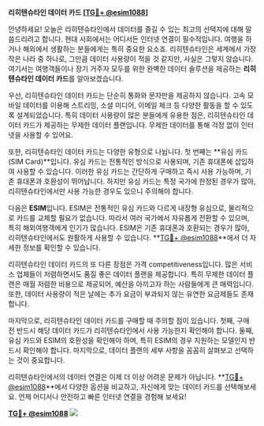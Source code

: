 **리히텐슈타인 데이터 카드 [[TG💪+ @esim1088](https://t.me/s/esim1088)]**

안녕하세요! 오늘은 리히텐슈타인에서 데이터를 즐길 수 있는 최고의 선택지에 대해 말씀드리려고 합니다. 현대 사회에서는 어디서든 인터넷 연결이 필수적입니다. 여행을 하거나 해외에서 생활하는 분들에게는 특히 중요한 요소죠. 리히텐슈타인은 세계에서 가장 작은 나라 중 하나로, 그만큼 데이터 사용량이 적을 것 같지만, 사실은 그렇지 않습니다. 여기서는 여행객들이나 장기 거주자 모두를 위한 완벽한 데이터 솔루션을 제공하는 **리히텐슈타인 데이터 카드**를 알아보겠습니다.

우선, 리히텐슈타인 데이터 카드는 단순히 통화와 문자만을 제공하지 않습니다. 고속 모바일 데이터를 이용해 스트리밍, 소셜 미디어, 이메일 체크 등 다양한 활동을 할 수 있도록 설계되었습니다. 특히 데이터 사용량이 많은 분들에게 유용한 점은, 리히텐슈타인 데이터 카드가 제공하는 무제한 데이터 플랜입니다. 무제한 데이터를 통해 걱정 없이 인터넷을 사용할 수 있어요.

또한, 리히텐슈타인 데이터 카드는 다양한 유형으로 나뉩니다. 첫 번째는 **유심 카드(SIM Card)**입니다. 유심 카드는 전통적인 방식으로 사용되며, 기존 휴대폰에 삽입하여 사용할 수 있습니다. 이러한 유심 카드는 간단하게 구매하고 즉시 사용 가능하며, 기존 휴대폰과 호환성이 뛰어납니다. 하지만 유심 카드는 특정 국가에 한정된 경우가 많아, 리히텐슈타인에서만 사용 가능한 경우도 있으니 주의해야 합니다.

다음은 **ESIM**입니다. ESIM은 전통적인 유심 카드와 다르게 내장형 유심으로, 물리적으로 카드를 교체할 필요가 없습니다. 따라서 여러 국가에서 자유롭게 전환할 수 있으며, 특히 해외여행객에게 인기가 많습니다. ESIM은 기존 휴대폰과 호환되는 경우가 많아, 리히텐슈타인에서도 원활하게 사용할 수 있습니다. **[TG💪+ @esim1088](https://t.me/s/esim1088)**에서 더 자세한 정보를 확인할 수 있습니다.

리히텐슈타인 데이터 카드의 또 다른 장점은 가격 competitiveness입니다. 많은 서비스 업체들이 저렴하면서도 품질 좋은 데이터 플랜을 제공합니다. 특히 무제한 데이터 플랜은 매월 저렴한 비용으로 제공되어, 예산을 아끼고자 하는 사람들에게 큰 매력입니다. 또한, 데이터 사용량이 적은 날에는 추가 요금이 부과되지 않는 유연한 요금제들도 존재합니다.

마지막으로, 리히텐슈타인 데이터 카드를 구매할 때 주의할 점이 있습니다. 첫째, 구매 전 반드시 해당 데이터 카드가 리히텐슈타인에서 사용 가능한지 확인해야 합니다. 둘째, 유심 카드와 ESIM의 호환성을 확인해야 하며, 특히 ESIM의 경우 지원하는 모델인지 반드시 확인해야 합니다. 마지막으로, 데이터 플랜의 세부 사항을 꼼꼼히 살펴보고 선택하는 것이 중요합니다.

리히텐슈타인에서의 데이터 연결은 이제 더 이상 어려운 문제가 아닙니다. **[TG💪+ @esim1088](https://t.me/s/esim1088)**에서 다양한 옵션을 비교하고, 자신에게 맞는 데이터 카드를 선택해보세요. 언제 어디서나 안전하고 빠른 인터넷 연결을 경험해 보세요!

**[TG💪+ @esim1088](https://t.me/s/esim1088) ![](https://i.postimg.cc/Y0z9fWf4/image.png)**